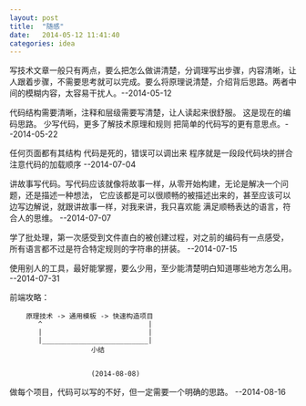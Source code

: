 ```yaml
---
layout: post
title:  "随感"
date:   2014-05-12 11:41:40
categories: idea
---
```


写技术文章一般只有两点，要么把怎么做讲清楚，分调理写出步骤，内容清晰，让人跟着步骤，不需要思考就可以完成。要么将原理说清楚，介绍背后思路。两者中间的模糊内容，太容易干扰人。--2014-05-12


代码结构需要清晰，注释和层级需要写清楚，让人读起来很舒服。
这是现在的编码思路。
少写代码，更多了解技术原理和规则 
把简单的代码写的更有意思点。--2014-05-22


任何页面都有其结构
代码是死的，错误可以调出来
程序就是一段段代码块的拼合
注意代码的加载顺序 --2014-07-04


讲故事写代码。写代码应该就像将故事一样，从零开始构建，无论是解决一个问题，还是描述一种想法，
它应该都是可以很顺畅的被描述出来的，甚至应该可以边写边解说，就跟讲故事一样，对我来讲，我只喜欢能
满足顺畅表达的语言，符合人的思维。 --2014-07-07


学了批处理，第一次感受到文件直白的被创建过程，对之前的编码有一点感受，
所有语言都不过是符合特定规则的字符串的拼装。 --2014-07-15


使用别人的工具，最好能掌握，要么少用，至少能清楚明白知道哪些地方怎么用。 --2014-07-31


前端攻略：<br>

        原理技术 -> 通用模板 -> 快速构造项目  
           ^                          |
           |                          |
           |__________________________|
                        小结


                        (2014-08-08)





做每个项目，代码可以写的不好，但一定需要一个明确的思路。 --2014-08-16
